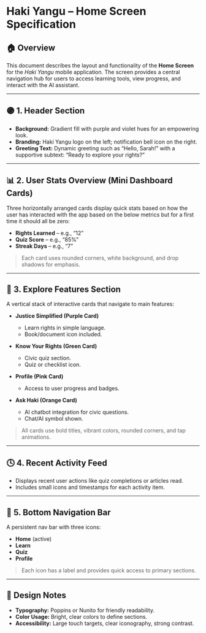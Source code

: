 
# Haki Yangu – Home Screen Specification

## 🏠 Overview
This document describes the layout and functionality of the **Home Screen** for the *Haki Yangu* mobile application. The screen provides a central navigation hub for users to access learning tools, view progress, and interact with the AI assistant.

---

## 🟣 1. Header Section
- **Background:** Gradient fill with purple and violet hues for an empowering look.
- **Branding:** Haki Yangu logo on the left; notification bell icon on the right.
- **Greeting Text:** Dynamic greeting such as “Hello, Sarah!” with a supportive subtext: “Ready to explore your rights?”

---

## 📊 2. User Stats Overview (Mini Dashboard Cards)
Three horizontally arranged cards display quick stats based on how the user has interacted with the app based on the below metrics but for a first time it should all be zero:
- **Rights Learned** – e.g., “12”
- **Quiz Score** – e.g., “85%”
- **Streak Days** – e.g., “7”

> Each card uses rounded corners, white background, and drop shadows for emphasis.

---

## 🧭 3. Explore Features Section
A vertical stack of interactive cards that navigate to main features:

- **Justice Simplified (Purple Card)**  
  - Learn rights in simple language.  
  - Book/document icon included.

- **Know Your Rights (Green Card)**  
  - Civic quiz section.  
  - Quiz or checklist icon.

- **Profile (Pink Card)**  
  - Access to user progress and badges.

- **Ask Haki (Orange Card)**  
  - AI chatbot integration for civic questions.  
  - Chat/AI symbol shown.

> All cards use bold titles, vibrant colors, rounded corners, and tap animations.

---

## 🕓 4. Recent Activity Feed
- Displays recent user actions like quiz completions or articles read.
- Includes small icons and timestamps for each activity item.

---

## 📱 5. Bottom Navigation Bar
A persistent nav bar with three icons:
- **Home** (active)
- **Learn**
- **Quiz**
- **Profile**

> Each icon has a label and provides quick access to primary sections.

---

## 🎨 Design Notes
- **Typography:** Poppins or Nunito for friendly readability.
- **Color Usage:** Bright, clear colors to define sections.
- **Accessibility:** Large touch targets, clear iconography, strong contrast.
